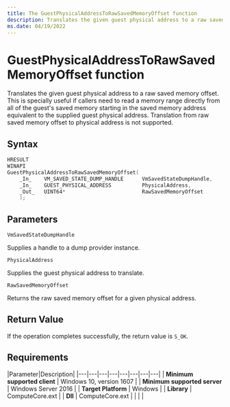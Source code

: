 ```yaml
---
title: The GuestPhysicalAddressToRawSavedMemoryOffset function
description: Translates the given guest physical address to a raw saved memory offset. This is specially useful if callers need to read a memory range directly from all of the guest's saved memory starting in the saved memory address equivalent to the supplied guest physical address. Translation from raw saved memory offset to physical address is not supported.
ms.date: 04/19/2022
---
```


# GuestPhysicalAddressToRawSavedMemoryOffset function

Translates the given guest physical address to a raw saved memory offset. This is specially useful if callers need to read a memory range directly from all of the guest's saved memory starting in the saved memory address equivalent to the supplied guest physical address. Translation from raw saved memory offset to physical address is not supported.

## Syntax

```C
HRESULT
WINAPI
GuestPhysicalAddressToRawSavedMemoryOffset(
    _In_    VM_SAVED_STATE_DUMP_HANDLE      VmSavedStateDumpHandle,
    _In_    GUEST_PHYSICAL_ADDRESS          PhysicalAddress,
    _Out_   UINT64*                         RawSavedMemoryOffset
    );
```

## Parameters

`VmSavedStateDumpHandle`

Supplies a handle to a dump provider instance.

`PhysicalAddress`

Supplies the guest physical address to translate.

`RawSavedMemoryOffset`

Returns the raw saved memory offset for a given physical address.

## Return Value

If the operation completes successfully, the return value is `S_OK`.

## Requirements

|Parameter|Description|
|---|---|---|---|---|---|---|---|
| **Minimum supported client** | Windows 10, version 1607 |
| **Minimum supported server** | Windows Server 2016 |
| **Target Platform** | Windows |
| **Library** | ComputeCore.ext |
| **Dll** | ComputeCore.ext |
|    |    |